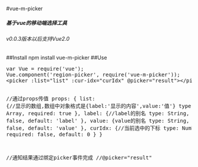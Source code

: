 #vue-m-picker
 <h5>基于vue的移动端选择工具</h5>
 <h6>v0.0.3版本以后支持Vue2.0</h6>
##Install
npm install vue-m-picker
##Use
<pre>
var Vue = require('vue');
Vue.component('region-picker', require('vue-m-picker'));
&lt;picker :list="list" :cur-idx="curIdx" @picker="result">&lt;/picker>

//通过props传值
props: {
    list: {//显示的数组,数组中对象格式是{label:'显示的内容',value:'值'}
        type: Array,
        required: true
    },
    label: {//label的别名
        type: String,
        required: false,
        default: 'label'
    },
    value: {value的别名
        type: String,
        required: false,
        default: 'value'
    },
    curIdx: {//当前选中的下标
        type: Number,
        required: false,
        default: 0
    }
}

//通知结果通过绑定picker事件完成
//@picker="result"
</pre>